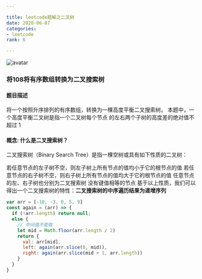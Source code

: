 ```yaml
---

title: leetcode题解之二叉树
date: 2020-06-07
categories: 
- leetcode
rank: 6

---
```

![avatar](https://img-blog.csdnimg.cn/20190517103200752.png)
### 将108将有序数组转换为二叉搜索树
#### 题目描述
  将一个按照升序排列的有序数组，转换为一棵高度平衡二叉搜索树。
  本题中，一个高度平衡二叉树是指一个二叉树每个节点 的左右两个子树的高度差的绝对值不超过 1
#### 概念: 什么是二叉搜索树？
 二叉搜索树（Binary Search Tree）是指一棵空树或具有如下性质的二叉树：

  若任意节点的左子树不空，则左子树上所有节点的值均小于它的根节点的值
  若任意节点的右子树不空，则右子树上所有节点的值均大于它的根节点的值
  任意节点的左、右子树也分别为二叉搜索树
  没有键值相等的节点
  基于以上性质，我们可以得出一个二叉搜索树的特性：**二叉搜索树的中序遍历结果为递增序列**
``` javascript
var arr = [-10, -3, 0, 5, 9]
const again = (arr) => {
  if (!arr.length) return null;
  else {
    // 中间值不能取
    let mid = Math.floor(arr.length / 2)
    return {
      val: arr[mid],
      left: again(arr.slice(0, mid)),
      right: again(arr.slice(mid + 1, arr.length))
    }
  }
}
```